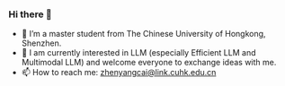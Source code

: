 ### Hi there 👋

- 🌱 I’m a master student from The Chinese University of Hongkong, Shenzhen.
- 👯 I am currently interested in LLM (especially Efficient LLM and Multimodal LLM) and welcome everyone to exchange ideas with me.
- 📫 How to reach me: zhenyangcai@link.cuhk.edu.cn

<!--
**Eric3200C/Eric3200C** is a ✨ _special_ ✨ repository because its `README.md` (this file) appears on your GitHub profile.

Here are some ideas to get you started:

- 🔭 I’m currently working on ...
- 🌱 I’m currently learning ...
- 👯 I’m looking to collaborate on ...
- 🤔 I’m looking for help with ...
- 💬 Ask me about ...
- 📫 How to reach me: ...
- 😄 Pronouns: ...
- ⚡ Fun fact: ...
-->
